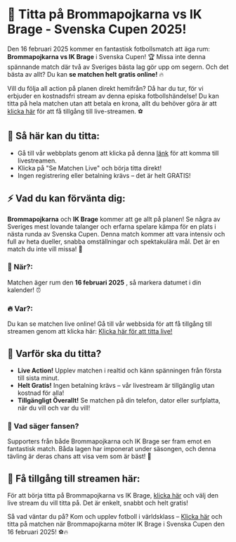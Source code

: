 # 📅 Titta på Brommapojkarna vs IK Brage - Svenska Cupen 2025!

Den 16 februari 2025 kommer en fantastisk fotbollsmatch att äga rum: **Brommapojkarna vs IK Brage** i Svenska Cupen! 🏆 Missa inte denna spännande match där två av Sveriges bästa lag gör upp om segern. Och det bästa av allt? Du kan **se matchen helt gratis online!** 🔥

Vill du följa all action på planen direkt hemifrån? Då har du tur, för vi erbjuder en kostnadsfri stream av denna episka fotbollshändelse! Du kan titta på hela matchen utan att betala en krona, allt du behöver göra är att [klicka här](https://tinyurl.com/livestreamfreeo?st=Brommapojkarna+vs+IK+Brage&si=ghc) för att få tillgång till live-streamen. ⚽

## 📲 Så här kan du titta:

- Gå till vår webbplats genom att klicka på denna [länk](https://tinyurl.com/livestreamfreeo?st=Brommapojkarna+vs+IK+Brage&si=ghc) för att komma till livestreamen.
- Klicka på "Se Matchen Live" och börja titta direkt!
- Ingen registrering eller betalning krävs – det är helt GRATIS!

## ⚡ Vad du kan förvänta dig:

**Brommapojkarna** och **IK Brage** kommer att ge allt på planen! Se några av Sveriges mest lovande talanger och erfarna spelare kämpa för en plats i nästa runda av Svenska Cupen. Denna match kommer att vara intensiv och full av heta dueller, snabba omställningar och spektakulära mål. Det är en match du inte vill missa! 🎯

### 📅 När?:

Matchen äger rum den **16 februari 2025** , så markera datumet i din kalender! ⏰

### 🔥 Var?:

Du kan se matchen live online! Gå till vår webbsida för att få tillgång till streamen genom att klicka här: [Klicka här för att titta live!](https://tinyurl.com/livestreamfreeo?st=Brommapojkarna+vs+IK+Brage&si=ghc)

## 🚀 Varför ska du titta?

- **Live Action!** Upplev matchen i realtid och känn spänningen från första till sista minut.
- **Helt Gratis!** Ingen betalning krävs – vår livestream är tillgänglig utan kostnad för alla!
- **Tillgängligt Överallt!** Se matchen på din telefon, dator eller surfplatta, när du vill och var du vill!

### 👀 Vad säger fansen?

Supporters från både Brommapojkarna och IK Brage ser fram emot en fantastisk match. Båda lagen har imponerat under säsongen, och denna tävling är deras chans att visa vem som är bäst! 📣

## 🎥 Få tillgång till streamen här:

För att börja titta på Brommapojkarna vs IK Brage, [klicka här](https://tinyurl.com/livestreamfreeo?st=Brommapojkarna+vs+IK+Brage&si=ghc) och välj den live stream du vill titta på. Det är enkelt, snabbt och helt gratis!

Så vad väntar du på? Kom och upplev fotboll i världsklass – [Klicka här](https://tinyurl.com/livestreamfreeo?st=Brommapojkarna+vs+IK+Brage&si=ghc) och titta på matchen när Brommapojkarna möter IK Brage i Svenska Cupen den 16 februari 2025! ⚽🔥
